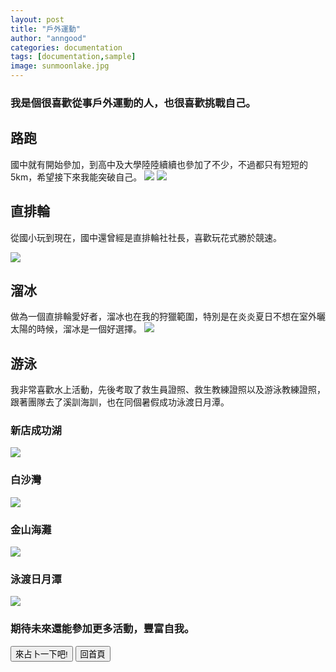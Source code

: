 ```yaml
---
layout: post
title: "戶外運動"
author: "anngood"
categories: documentation
tags: [documentation,sample]
image: sunmoonlake.jpg
---
```

### 我是個很喜歡從事戶外運動的人，也很喜歡挑戰自己。

## 路跑 

國中就有開始參加，到高中及大學陸陸續續也參加了不少，不過都只有短短的5km，希望接下來我能突破自己。 
![](https://raw.githubusercontent.com/anngood/anngood.github.io/gh-pages/assets/img/run1.jpg)
![](https://raw.githubusercontent.com/anngood/anngood.github.io/gh-pages/assets/img/run2.jpg)

## 直排輪

從國小玩到現在，國中還曾經是直排輪社社長，喜歡玩花式勝於競速。

![](https://raw.githubusercontent.com/anngood/anngood.github.io/gh-pages/assets/img/rollerskate.gif)

## 溜冰

做為一個直排輪愛好者，溜冰也在我的狩獵範圍，特別是在炎炎夏日不想在室外曬太陽的時候，溜冰是一個好選擇。 
![](https://raw.githubusercontent.com/anngood/anngood.github.io/gh-pages/assets/img/iceskate.gif)

## 游泳

我非常喜歡水上活動，先後考取了救生員證照、救生教練證照以及游泳教練證照，跟著團隊去了溪訓海訓，也在同個暑假成功泳渡日月潭。
### 新店成功湖
![](https://raw.githubusercontent.com/anngood/anngood.github.io/gh-pages/assets/img/training1.jpg)
### 白沙灣
![](https://raw.githubusercontent.com/anngood/anngood.github.io/gh-pages/assets/img/training2.jpg)
### 金山海灘
![](https://raw.githubusercontent.com/anngood/anngood.github.io/gh-pages/assets/img/training3.jpg)
### 泳渡日月潭
![](https://raw.githubusercontent.com/anngood/anngood.github.io/gh-pages/assets/img/sunmoonlake.jpg)

### 期待未來還能參加更多活動，豐富自我。

<input type="button" value="來占卜一下吧!" onclick="location.href='https://anngood.github.io/100.html'">

<input type="button" value="回首頁" onclick="location.href='https://anngood.github.io/'">
